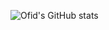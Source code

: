 ![Ofid's GitHub stats](https://github-readme-stats.vercel.app/api?username=f1dz&show_icons=true&theme=radical)
